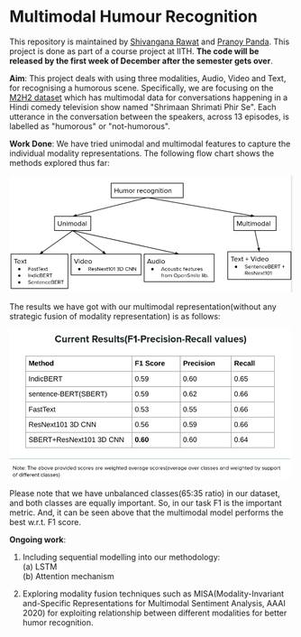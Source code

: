 # Multimodal Humour Recognition
This repository is maintained by [Shivangana Rawat](https://www.linkedin.com/in/shivangana-rawat-b12254124/) and [Pranoy Panda](https://sites.google.com/view/pranoy-panda/). This project is done as part of a course project at IITH. **The code will be released by the first week of December after the semester gets over**.

**Aim**: This project deals with using three modalities, Audio, Video and Text, for recognising a humorous scene. Specifically, we are focusing on the [M2H2 dataset](https://arxiv.org/abs/2108.01260) which has multimodal data for conversations happening in a Hindi comedy television show named "Shrimaan Shrimati Phir Se". Each utterance in the conversation between the speakers, across 13 episodes, is labelled as "humorous" or "not-humorous".   

**Work Done**: We have tried unimodal and multimodal features to capture the individual modality representations. The following flow chart shows the methods explored thus far:

<img src="/images/Flowchart.png" alt="flowchart" width="700"/>

The results we have got with our multimodal representation(without any strategic fusion of modality representation) is as follows:

<img src="/images/results.png" alt="results" width="500" >

Please note that we have unbalanced classes(65:35 ratio) in our dataset, and both classes are equally important. So, in our task F1 is the important metric. And, it can be seen above that the multimodal model performs the best w.r.t. F1 score.

**Ongoing work**:

1. Including sequential modelling into our methodology: </br>
(a) LSTM </br>
(b) Attention mechanism </br>

2. Exploring modality fusion techniques such as MISA(Modality-Invariant and-Specific Representations for Multimodal Sentiment Analysis, AAAI 2020) for exploiting relationship between different modalities for better humor recognition.
